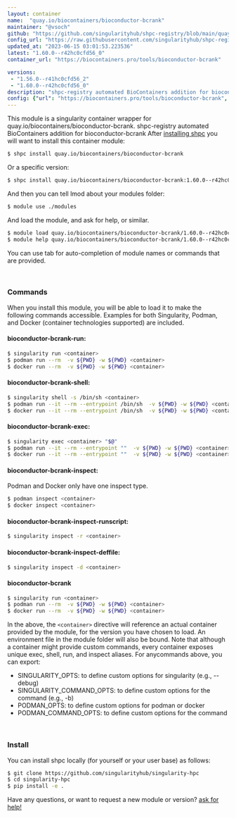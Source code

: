 ```yaml
---
layout: container
name:  "quay.io/biocontainers/bioconductor-bcrank"
maintainer: "@vsoch"
github: "https://github.com/singularityhub/shpc-registry/blob/main/quay.io/biocontainers/bioconductor-bcrank/container.yaml"
config_url: "https://raw.githubusercontent.com/singularityhub/shpc-registry/main/quay.io/biocontainers/bioconductor-bcrank/container.yaml"
updated_at: "2023-06-15 03:01:53.223536"
latest: "1.60.0--r42hc0cfd56_0"
container_url: "https://biocontainers.pro/tools/bioconductor-bcrank"

versions:
 - "1.56.0--r41hc0cfd56_2"
 - "1.60.0--r42hc0cfd56_0"
description: "shpc-registry automated BioContainers addition for bioconductor-bcrank"
config: {"url": "https://biocontainers.pro/tools/bioconductor-bcrank", "maintainer": "@vsoch", "description": "shpc-registry automated BioContainers addition for bioconductor-bcrank", "latest": {"1.60.0--r42hc0cfd56_0": "sha256:4bdae8a9e0ce56015ede356a06a36af8145bdc0e433a10306616ac3ee115f74e"}, "tags": {"1.56.0--r41hc0cfd56_2": "sha256:46932b601f4b18124dfe16e0915ae5f7789ebaba748dba7973ba5440eaeb26cb", "1.60.0--r42hc0cfd56_0": "sha256:4bdae8a9e0ce56015ede356a06a36af8145bdc0e433a10306616ac3ee115f74e"}, "docker": "quay.io/biocontainers/bioconductor-bcrank"}
---
```


This module is a singularity container wrapper for quay.io/biocontainers/bioconductor-bcrank.
shpc-registry automated BioContainers addition for bioconductor-bcrank
After [installing shpc](#install) you will want to install this container module:


```bash
$ shpc install quay.io/biocontainers/bioconductor-bcrank
```

Or a specific version:

```bash
$ shpc install quay.io/biocontainers/bioconductor-bcrank:1.60.0--r42hc0cfd56_0
```

And then you can tell lmod about your modules folder:

```bash
$ module use ./modules
```

And load the module, and ask for help, or similar.

```bash
$ module load quay.io/biocontainers/bioconductor-bcrank/1.60.0--r42hc0cfd56_0
$ module help quay.io/biocontainers/bioconductor-bcrank/1.60.0--r42hc0cfd56_0
```

You can use tab for auto-completion of module names or commands that are provided.

<br>

### Commands

When you install this module, you will be able to load it to make the following commands accessible.
Examples for both Singularity, Podman, and Docker (container technologies supported) are included.

#### bioconductor-bcrank-run:

```bash
$ singularity run <container>
$ podman run --rm  -v ${PWD} -w ${PWD} <container>
$ docker run --rm  -v ${PWD} -w ${PWD} <container>
```

#### bioconductor-bcrank-shell:

```bash
$ singularity shell -s /bin/sh <container>
$ podman run --it --rm --entrypoint /bin/sh  -v ${PWD} -w ${PWD} <container>
$ docker run --it --rm --entrypoint /bin/sh  -v ${PWD} -w ${PWD} <container>
```

#### bioconductor-bcrank-exec:

```bash
$ singularity exec <container> "$@"
$ podman run --it --rm --entrypoint ""  -v ${PWD} -w ${PWD} <container> "$@"
$ docker run --it --rm --entrypoint ""  -v ${PWD} -w ${PWD} <container> "$@"
```

#### bioconductor-bcrank-inspect:

Podman and Docker only have one inspect type.

```bash
$ podman inspect <container>
$ docker inspect <container>
```

#### bioconductor-bcrank-inspect-runscript:

```bash
$ singularity inspect -r <container>
```

#### bioconductor-bcrank-inspect-deffile:

```bash
$ singularity inspect -d <container>
```



#### bioconductor-bcrank

```bash
$ singularity run <container>
$ podman run --rm  -v ${PWD} -w ${PWD} <container>
$ docker run --rm  -v ${PWD} -w ${PWD} <container>
```


In the above, the `<container>` directive will reference an actual container provided
by the module, for the version you have chosen to load. An environment file in the
module folder will also be bound. Note that although a container
might provide custom commands, every container exposes unique exec, shell, run, and
inspect aliases. For anycommands above, you can export:

 - SINGULARITY_OPTS: to define custom options for singularity (e.g., --debug)
 - SINGULARITY_COMMAND_OPTS: to define custom options for the command (e.g., -b)
 - PODMAN_OPTS: to define custom options for podman or docker
 - PODMAN_COMMAND_OPTS: to define custom options for the command

<br>

### Install

You can install shpc locally (for yourself or your user base) as follows:

```bash
$ git clone https://github.com/singularityhub/singularity-hpc
$ cd singularity-hpc
$ pip install -e .
```

Have any questions, or want to request a new module or version? [ask for help!](https://github.com/singularityhub/singularity-hpc/issues)